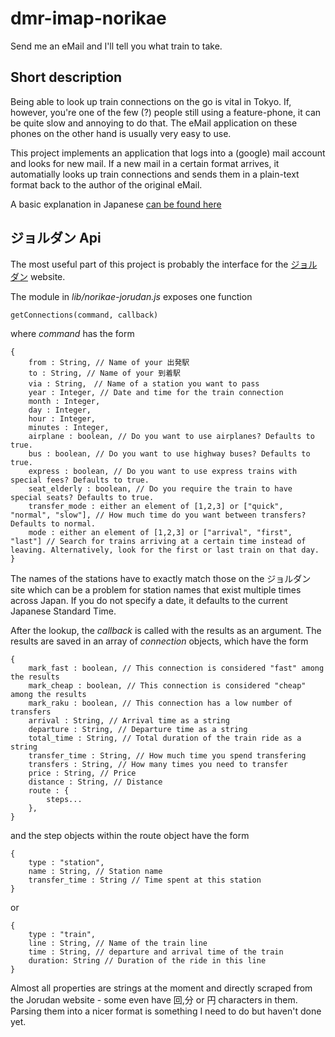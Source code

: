 dmr-imap-norikae
================

Send me an eMail and I'll tell you what train to take.

Short description
------------------

Being able to look up train connections on the go is vital in Tokyo. If, however, you're one of the few (?) people still using a feature-phone, it can be quite slow and annoying to do that. The eMail application on these phones on the other hand is usually very easy to use.

This project implements an application that logs
into a (google) mail account and looks for new mail. If a new mail in a certain format arrives, it automatially looks up train connections and sends them in a
plain-text format back to the author of the original eMail.

A basic explanation in Japanese [can be found here](http://dl.dropbox.com/u/1297172/share/app.html)

ジョルダン Api
--------------

The most useful part of this project is probably the interface for the [ジョルダン](http://www.jorudan.co.jp/) website.

The module in *lib/norikae-jorudan.js* exposes one function

    getConnections(command, callback)

where *command* has the form

    {
    	from : String, // Name of your 出発駅
    	to : String, // Name of your 到着駅
    	via : String,　// Name of a station you want to pass
    	year : Integer, // Date and time for the train connection
    	month : Integer,
    	day : Integer,
    	hour : Integer,
    	minutes : Integer,
    	airplane : boolean, // Do you want to use airplanes? Defaults to true.
    	bus : boolean, // Do you want to use highway buses? Defaults to true.
    	express : boolean, // Do you want to use express trains with special fees? Defaults to true.
    	seat_elderly : boolean, // Do you require the train to have special seats? Defaults to true.
    	transfer_mode : either an element of [1,2,3] or ["quick", "normal", "slow"], // How much time do you want between transfers? Defaults to normal.
    	mode : either an element of [1,2,3] or ["arrival", "first", "last"] // Search for trains arriving at a certain time instead of leaving. Alternatively, look for the first or last train on that day.
    }

The names of the stations have to exactly match those on the ジョルダン site which can be a problem for station names that
exist multiple times across Japan. If you do not specify a date, it defaults to the current Japanese Standard Time. 

After the lookup, the *callback* is called with the results as an argument. The results are saved in an array of
*connection* objects, which have the form

    {
    	mark_fast : boolean, // This connection is considered "fast" among the results
    	mark_cheap : boolean, // This connection is considered "cheap" among the results
    	mark_raku : boolean, // This connection has a low number of transfers
    	arrival : String, // Arrival time as a string
        departure : String, // Departure time as a string
        total_time : String, // Total duration of the train ride as a string
        transfer_time : String, // How much time you spend transfering
        transfers : String, // How many times you need to transfer
        price : String, // Price
        distance : String, // Distance
        route : {
        	steps...	
        },
    }

and the step objects within the route object have the form

    {
        type : "station",
        name : String, // Station name
        transfer_time : String // Time spent at this station
    }

or

    {
    	type : "train",
    	line : String, // Name of the train line
    	time : String, // departure and arrival time of the train
    	duration: String // Duration of the ride in this line
    }

Almost all properties are strings at the moment and directly scraped from the Jorudan website - some even have 回,分 or 円 characters in them. Parsing them into a nicer format is something I need to do but haven't done yet.
